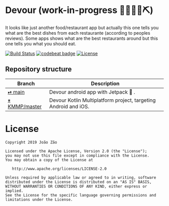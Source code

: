 # Devour (work-in-progress 👷🔧️👷‍♀️⛏)
It looks like just another food/restaurant app but actually this one tells you what are the best dishes from each restaurante (according to peoples reviews). Some apps shows what are the best restaurants around but this one tells you what you should eat.

[![Build Status](https://travis-ci.org/joaobzao/Devour.svg?branch=main)](https://travis-ci.org/joaobzao/Devour)
[![codebeat badge](https://codebeat.co/badges/6d2a3e78-e94e-424e-b6c4-ee99506280a9)](https://codebeat.co/projects/github-com-joaobzao-devour-main)
[![License](https://img.shields.io/badge/License-Apache%202.0-blue.svg)](https://opensource.org/licenses/Apache-2.0)

## Repository structure

| Branch | Description |
| ------------- | ------------- |
| [⏯ main](https://github.com/joaobzao/Devour) | Devour android app with Jetpack 🚀 . |
| [⏸ KMMP/master](https://github.com/joaobzao/Devour/tree/KMPP/master) | Devour Kotlin Multiplatform project, targeting Android and iOS. |

License
=======

    Copyright 2019 João Zão

    Licensed under the Apache License, Version 2.0 (the "License");
    you may not use this file except in compliance with the License.
    You may obtain a copy of the License at

       http://www.apache.org/licenses/LICENSE-2.0

    Unless required by applicable law or agreed to in writing, software
    distributed under the License is distributed on an "AS IS" BASIS,
    WITHOUT WARRANTIES OR CONDITIONS OF ANY KIND, either express or implied.
    See the License for the specific language governing permissions and
    limitations under the License.

